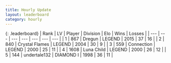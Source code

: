 ```yaml
---
title: Hourly Update
layout: leaderboard
category: hourly
---
```


{: .leaderboard}
| Rank | LV | Player | Division | Elo | Wins | Losses |
| --- | --- | --- | --- | --- | --- | --- |
| <span data-change="0">1</span> | 867 | <span title="ID: 337810">Dregun</span> | LEGEND | <span data-change="10">2015</span> | <span data-change="3">37</span> | <span data-change="1">16</span> |
| <span data-change="0">2</span> | 840 | <span title="ID: 163201">Crystal Flames</span> | LEGEND | <span data-change="0">2004</span> | <span data-change="0">30</span> | <span data-change="0">9</span> |
| <span data-change="4">3</span> | 559 | <span title="ID: 539711">Connection</span> | LEGEND | <span data-change="30">2000</span> | <span data-change="4">25</span> | <span data-change="1">11</span> |
| <span data-change="-1">4</span> | 1608 | <span title="ID: 164871">Luna Child</span> | LEGEND | <span data-change="0">2000</span> | <span data-change="1">26</span> | <span data-change="1">12</span> |
| <span data-change="0">5</span> | 144 | <span title="ID: 537158">undertale132</span> | DIAMOND I | <span data-change="7">1998</span> | <span data-change="3">36</span> | <span data-change="1">11</span> |